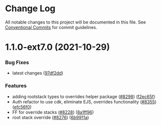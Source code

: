# Change Log

All notable changes to this project will be documented in this file.
See [Conventional Commits](https://conventionalcommits.org) for commit guidelines.

# 1.1.0-ext7.0 (2021-10-29)


### Bug Fixes

* latest changes ([97df2dd](https://github.com/aws-amplify/amplify-cli/commit/97df2ddcac8b4f638e6c98f364adea0b46c02a52))


### Features

* adding rootstack types to overrides helper package ([#8298](https://github.com/aws-amplify/amplify-cli/issues/8298)) ([f2ec65f](https://github.com/aws-amplify/amplify-cli/commit/f2ec65fdd3f2ebdd65cd79704be6bf4fbfe3510b))
* Auth refactor to  use cdk, eliminate EJS, overrides functionality ([#8355](https://github.com/aws-amplify/amplify-cli/issues/8355)) ([efc56f0](https://github.com/aws-amplify/amplify-cli/commit/efc56f07b1ba5edff2a4f90beab59c5287dd5b53))
* FF for override stacks ([#8228](https://github.com/aws-amplify/amplify-cli/issues/8228)) ([8a1ff96](https://github.com/aws-amplify/amplify-cli/commit/8a1ff96f8280a18dd4f968706f63adef49c402ef))
* root stack override ([#8276](https://github.com/aws-amplify/amplify-cli/issues/8276)) ([6b9911a](https://github.com/aws-amplify/amplify-cli/commit/6b9911a4f20d8f7601d2da01219775106bd3a122))
